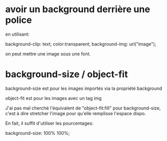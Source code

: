 # avoir un background derrière une police

en utilisant:

background-clip: text;
color:transparent;
background-img: url("image");

on peut mettre une image sous une font. 

# background-size / object-fit

background-size est pour les images importés via la propriété background

object-fit est pour les images avec un tag img

J'ai pas mal cherché l'équivalent de "object-fit:fill" pour background-size, c'est à dire stretcher l'image pour qu'elle remplisse l'espace dispo. 

En fait, il suffit d'utiliser les pourcentages:

background-size: 100% 100%; 

